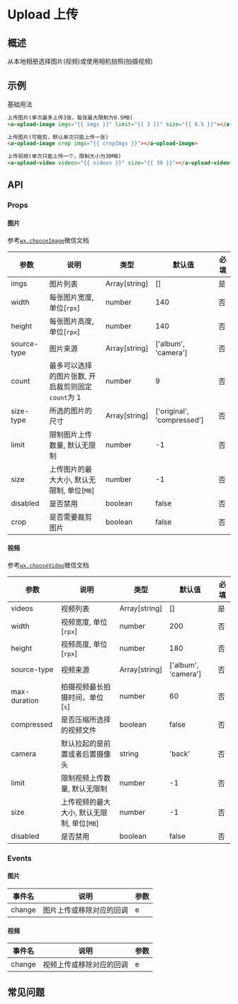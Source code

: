 # Upload 上传

## 概述

从本地相册选择图片(视频)或使用相机拍照(拍摄视频)

## 示例

基础用法

```html
上传图片(单次最多上传3张，每张最大限制为0.5MB)
<a-upload-image imgs="{{ imgs }}" limit="{{ 3 }}" size="{{ 0.5 }}"></a-upload-image>

上传图片(可裁剪，默认单次只能上传一张)
<a-upload-image crop imgs="{{ cropImgs }}"></a-upload-image>

上传视频(单次只能上传一个，限制大小为30MB)
<a-upload-video videos="{{ videos }}" size="{{ 30 }}"></a-upload-video>
```

## API

### Props

#### 图片

参考[`wx.chooseImage`](https://developers.weixin.qq.com/miniprogram/dev/api/media/image/wx.chooseImage.html)微信文档

| 参数        | 说明                                            | 类型          | 默认值                     | 必填 |
| ----------- | ----------------------------------------------- | ------------- | -------------------------- | ---- |
| imgs        | 图片列表                                        | Array[string] | []                         | 是   |
| width       | 每张图片宽度, 单位[`rpx`]                       | number        | 140                        | 否   |
| height      | 每张图片高度, 单位[`rpx`]                       | number        | 140                        | 否   |
| source-type | 图片来源                                        | Array[string] | ['album', 'camera']        | 否   |
| count       | 最多可以选择的图片张数, 开启裁剪则固定`count`为 1 | number        | 9                          | 否   |
| size-type   | 所选的图片的尺寸                                | Array[string] | ['original', 'compressed'] | 否   |
| limit       | 限制图片上传数量, 默认无限制                    | number        | -1                         | 否   |
| size        | 上传图片的最大大小, 默认无限制, 单位[`MB`]      | number        | -1                         | 否   |
| disabled    | 是否禁用                                        | boolean       | false                      | 否   |
| crop  | 是否需要裁剪图片                                | boolean       | false                      | 否   |

#### 视频

参考[`wx.chooseVideo`](https://developers.weixin.qq.com/miniprogram/dev/api/media/video/wx.chooseVideo.html)微信文档

| 参数         | 说明                                       | 类型          | 默认值              | 必填 |
| ------------ | ------------------------------------------ | ------------- | ------------------- | ---- |
| videos       | 视频列表                                   | Array[string] | []                  | 是   |
| width        | 视频宽度, 单位[`rpx`]                      | number        | 200                 | 否   |
| height       | 视频高度, 单位[`rpx`]                      | number        | 180                 | 否   |
| source-type  | 视频来源                                   | Array[string] | ['album', 'camera'] | 否   |
| max-duration | 拍摄视频最长拍摄时间，单位[`s`]            | number        | 60                  | 否   |
| compressed   | 是否压缩所选择的视频文件                   | boolean       | false               | 否   |
| camera       | 默认拉起的是前置或者后置摄像头             | string        | 'back'              | 否   |
| limit        | 限制视频上传数量, 默认无限制               | number        | -1                  | 否   |
| size         | 上传视频的最大大小, 默认无限制, 单位[`MB`] | number        | -1                  | 否   |
| disabled     | 是否禁用                                   | boolean       | false               | 否   |

### Events

#### 图片

| 事件名 | 说明                     | 参数 |
| ------ | ------------------------ | ---- |
| change | 图片上传或移除对应的回调 | e    |

#### 视频

| 事件名 | 说明                     | 参数 |
| ------ | ------------------------ | ---- |
| change | 视频上传或移除对应的回调 | e    |

## 常见问题
